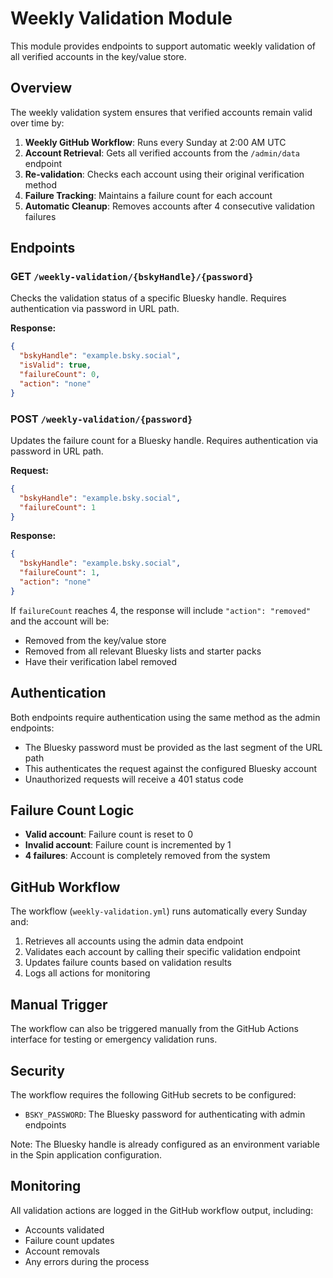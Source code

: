 # Weekly Validation Module

This module provides endpoints to support automatic weekly validation of all verified accounts in the key/value store.

## Overview

The weekly validation system ensures that verified accounts remain valid over time by:

1. **Weekly GitHub Workflow**: Runs every Sunday at 2:00 AM UTC
2. **Account Retrieval**: Gets all verified accounts from the `/admin/data` endpoint
3. **Re-validation**: Checks each account using their original verification method
4. **Failure Tracking**: Maintains a failure count for each account
5. **Automatic Cleanup**: Removes accounts after 4 consecutive validation failures

## Endpoints

### GET `/weekly-validation/{bskyHandle}/{password}`

Checks the validation status of a specific Bluesky handle. Requires authentication via password in URL path.

**Response:**
```json
{
  "bskyHandle": "example.bsky.social",
  "isValid": true,
  "failureCount": 0,
  "action": "none"
}
```

### POST `/weekly-validation/{password}`

Updates the failure count for a Bluesky handle. Requires authentication via password in URL path.

**Request:**
```json
{
  "bskyHandle": "example.bsky.social", 
  "failureCount": 1
}
```

**Response:**
```json
{
  "bskyHandle": "example.bsky.social",
  "failureCount": 1,
  "action": "none"
}
```

If `failureCount` reaches 4, the response will include `"action": "removed"` and the account will be:
- Removed from the key/value store
- Removed from all relevant Bluesky lists and starter packs  
- Have their verification label removed

## Authentication

Both endpoints require authentication using the same method as the admin endpoints:
- The Bluesky password must be provided as the last segment of the URL path
- This authenticates the request against the configured Bluesky account
- Unauthorized requests will receive a 401 status code

## Failure Count Logic

- **Valid account**: Failure count is reset to 0
- **Invalid account**: Failure count is incremented by 1
- **4 failures**: Account is completely removed from the system

## GitHub Workflow

The workflow (`weekly-validation.yml`) runs automatically every Sunday and:

1. Retrieves all accounts using the admin data endpoint
2. Validates each account by calling their specific validation endpoint
3. Updates failure counts based on validation results
4. Logs all actions for monitoring

## Manual Trigger

The workflow can also be triggered manually from the GitHub Actions interface for testing or emergency validation runs.

## Security

The workflow requires the following GitHub secrets to be configured:
- `BSKY_PASSWORD`: The Bluesky password for authenticating with admin endpoints

Note: The Bluesky handle is already configured as an environment variable in the Spin application configuration.

## Monitoring

All validation actions are logged in the GitHub workflow output, including:
- Accounts validated
- Failure count updates  
- Account removals
- Any errors during the process

